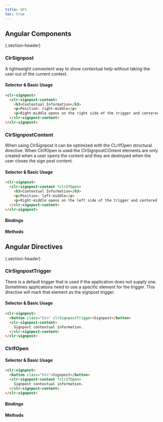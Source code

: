 ```yaml
---
title: API
toc: true
---
```


## Angular Components

{.section-header}

### ClrSignpost

A lightweight convenient way to show contextual help without taking the user out of the current context.

#### Selector & Basic Usage

<doc-code>

```html
<clr-signpost>
  <clr-signpost-content>
    <h3>Contextual Information</h3>
    <p>Position: right-middle</p>
    <p>Right-middle opens on the right side of the trigger and centered vertically on the trigger.</p>
  </clr-signpost-content>
</clr-signpost>
```

</doc-code>

### ClrSignpostContent

When using ClrSignpost it can be optimized with the CLrIfOpen structural directive. When ClrIfOpen is used the ClrSignpostCOntent elements are only created when a user opens the content and they are destroyed when the user closes the sign post content.

#### Selector & Basic Usage

<doc-code>

```html
<clr-signpost>
  <clr-signpost-content *clrIfOpen>
    <h3>Contextual Information</h3>
    <p>Position: left-middle</p>
    <p>Right-middle opens on the left side of the trigger and centered vertically on the trigger.</p>
  </clr-signpost-content>
</clr-signpost>
```

</doc-code>

#### Bindings

<DocComponentApi component="ClrSignpostContent" item="bindings" />

#### Methods

<DocComponentApi component="ClrSignpostContent" item="methods" />

## Angular Directives

{.section-header}

### ClrSignpostTrigger

There is a default trigger that is used if the application does not supply one. Sometimes applications need to use a specific element for the trigger.
This directive will mark that element as the signpost trigger.

#### Selector & Basic Usage

<doc-code>

```html
<clr-signpost>
  <button class="btn" clrSignpostTrigger>Signpost</button>
  <clr-signpost-content>
    Signpost contextual information.
  </clr-signpost-content>
</clr-signpost>
```

</doc-code>

### ClrIfOpen

#### Selector & Basic Usage

<doc-code>

```html
<clr-signpost>
  <button class="btn">Signpost</button>
  <clr-signpost-content *clrIfOpen>
    Signpost contextual information.
  </clr-signpost-content>
</clr-signpost>
```

</doc-code>

#### Bindings

<DocComponentApi component="ClrIfOpen" item="bindings" />

#### Methods

<DocComponentApi component="ClrIfOpen" item="methods" />
